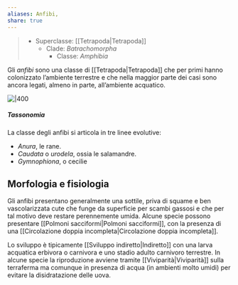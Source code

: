```yaml
---
aliases: Anfibi,
share: true
---
```

> - Superclasse: [[Tetrapoda|Tetrapoda]]
> 	- Clade: *Batrachomorpha*
> 		- Classe: *Amphibia*

Gli *anfibi* sono una classe di [[Tetrapoda|Tetrapoda]] che per primi hanno colonizzato l’ambiente terrestre e che nella maggior parte dei casi sono ancora legati, almeno in parte, all’ambiente acquatico.

![|400](f879e7b71dd2329929227c96c1ad9e92_MD5%201.png)

##### Tassonomia
La classe degli anfibi si articola in tre linee evolutive:
- *Anura*, le rane.
- *Caudata* o *urodela*, ossia le salamandre.
- *Gymnophiona*, o cecilie

## Morfologia e fisiologia
Gli anfibi presentano generalmente una sottile, priva di squame e ben vascolarizzata cute che funge da superficie per scambi gassosi e che per tal motivo deve restare perennemente umida.
Alcune specie possono presentare [[Polmoni sacciformi|Polmoni sacciformi]], con la presenza di una [[Circolazione doppia incompleta|Circolazione doppia incompleta]].

Lo sviluppo è tipicamente [[Sviluppo indiretto|Indiretto]] con una larva acquatica erbivora o carnivora e uno stadio adulto carnivoro terrestre.
In alcune specie la riproduzione avviene tramite [[Viviparità|Viviparità]] sulla terraferma ma comunque in presenza di acqua (in ambienti molto umidi) per evitare la disidratazione delle uova.